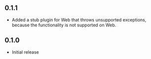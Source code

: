 ## 0.1.1

- Added a stub plugin for Web that throws unsupported exceptions, because
  the functionality is not supported on Web.

## 0.1.0

- Initial release
